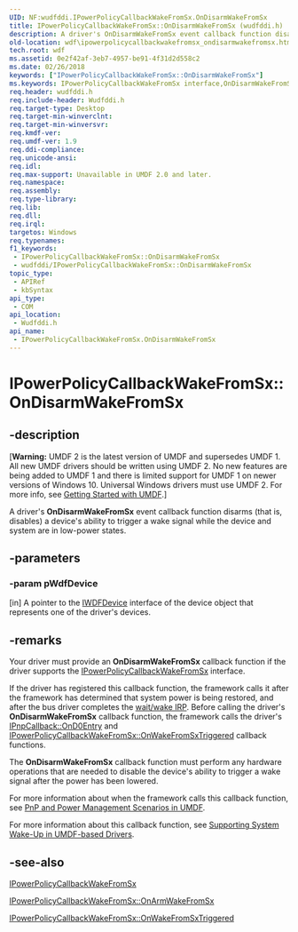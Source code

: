 ```yaml
---
UID: NF:wudfddi.IPowerPolicyCallbackWakeFromSx.OnDisarmWakeFromSx
title: IPowerPolicyCallbackWakeFromSx::OnDisarmWakeFromSx (wudfddi.h)
description: A driver's OnDisarmWakeFromSx event callback function disarms (that is, disables) a device's ability to trigger a wake signal while the device and system are in low-power states.
old-location: wdf\ipowerpolicycallbackwakefromsx_ondisarmwakefromsx.htm
tech.root: wdf
ms.assetid: 0e2f42af-3eb7-4957-be91-4f31d2d558c2
ms.date: 02/26/2018
keywords: ["IPowerPolicyCallbackWakeFromSx::OnDisarmWakeFromSx"]
ms.keywords: IPowerPolicyCallbackWakeFromSx interface,OnDisarmWakeFromSx method, IPowerPolicyCallbackWakeFromSx.OnDisarmWakeFromSx, IPowerPolicyCallbackWakeFromSx::OnDisarmWakeFromSx, OnDisarmWakeFromSx, OnDisarmWakeFromSx method, OnDisarmWakeFromSx method,IPowerPolicyCallbackWakeFromSx interface, UMDFDeviceObjectRef_65152bfc-4855-40ba-ab0d-abfc2415441d.xml, umdf.ipowerpolicycallbackwakefromsx_ondisarmwakefromsx, wdf.ipowerpolicycallbackwakefromsx_ondisarmwakefromsx, wudfddi/IPowerPolicyCallbackWakeFromSx::OnDisarmWakeFromSx
req.header: wudfddi.h
req.include-header: Wudfddi.h
req.target-type: Desktop
req.target-min-winverclnt: 
req.target-min-winversvr: 
req.kmdf-ver: 
req.umdf-ver: 1.9
req.ddi-compliance: 
req.unicode-ansi: 
req.idl: 
req.max-support: Unavailable in UMDF 2.0 and later.
req.namespace: 
req.assembly: 
req.type-library: 
req.lib: 
req.dll: 
req.irql: 
targetos: Windows
req.typenames: 
f1_keywords:
 - IPowerPolicyCallbackWakeFromSx::OnDisarmWakeFromSx
 - wudfddi/IPowerPolicyCallbackWakeFromSx::OnDisarmWakeFromSx
topic_type:
 - APIRef
 - kbSyntax
api_type:
 - COM
api_location:
 - Wudfddi.h
api_name:
 - IPowerPolicyCallbackWakeFromSx.OnDisarmWakeFromSx
---
```


# IPowerPolicyCallbackWakeFromSx::OnDisarmWakeFromSx


## -description

<p class="CCE_Message">[<b>Warning:</b> UMDF 2 is the latest version of UMDF and supersedes UMDF 1.  All new UMDF drivers should be written using UMDF 2.  No new features are being added to UMDF 1 and there is limited support for UMDF 1 on newer versions of Windows 10.  Universal Windows drivers must use UMDF 2.  For more info, see <a href="/windows-hardware/drivers/wdf/getting-started-with-umdf-version-2">Getting Started with UMDF</a>.]

A driver's <b>OnDisarmWakeFromSx</b> event callback function disarms (that is, disables) a device's ability to trigger a wake signal while the device and system are in low-power states.

## -parameters

### -param pWdfDevice 

[in]
A pointer to the <a href="/windows-hardware/drivers/ddi/wudfddi/nn-wudfddi-iwdfdevice">IWDFDevice</a> interface of the device object that represents one of the driver's devices.

## -remarks

Your driver must provide an <b>OnDisarmWakeFromSx</b> callback function if the driver supports the <a href="/windows-hardware/drivers/ddi/wudfddi/nn-wudfddi-ipowerpolicycallbackwakefromsx">IPowerPolicyCallbackWakeFromSx</a> interface. 

If the driver has registered this callback function, the framework calls it after the framework has determined that system power is being restored, and after the bus driver completes the <a href="/windows-hardware/drivers/kernel/sending-a-wait-wake-irp">wait/wake IRP</a>. Before calling the driver's <b>OnDisarmWakeFromSx</b> callback function, the framework calls the driver's <a href="/windows-hardware/drivers/ddi/wudfddi/nf-wudfddi-ipnpcallback-ond0entry">IPnpCallback::OnD0Entry</a> and <a href="/windows-hardware/drivers/ddi/wudfddi/nf-wudfddi-ipowerpolicycallbackwakefromsx-onwakefromsxtriggered">IPowerPolicyCallbackWakeFromSx::OnWakeFromSxTriggered</a> callback functions.

The <b>OnDisarmWakeFromSx</b> callback function must perform any hardware operations that are needed to disable the device's ability to trigger a wake signal after the power has been lowered.

For more information about when the framework calls this callback function, see <a href="/windows-hardware/drivers/wdf/pnp-and-power-management-scenarios-in-umdf">PnP and Power Management Scenarios in UMDF</a>.

For more information about this callback function, see <a href="/windows-hardware/drivers/wdf/supporting-system-wake-up-in-umdf-drivers">Supporting System Wake-Up in UMDF-based Drivers</a>.

## -see-also

<a href="/windows-hardware/drivers/ddi/wudfddi/nn-wudfddi-ipowerpolicycallbackwakefromsx">IPowerPolicyCallbackWakeFromSx</a>



<a href="/windows-hardware/drivers/ddi/wudfddi/nf-wudfddi-ipowerpolicycallbackwakefromsx-onarmwakefromsx">IPowerPolicyCallbackWakeFromSx::OnArmWakeFromSx</a>



<a href="/windows-hardware/drivers/ddi/wudfddi/nf-wudfddi-ipowerpolicycallbackwakefromsx-onwakefromsxtriggered">IPowerPolicyCallbackWakeFromSx::OnWakeFromSxTriggered</a>